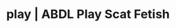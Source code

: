 ---
categories:
- Self-Pleasure
- Alt Romance
- Ethical Porn
- Gothic Erotica
- Interactive NSFW
image: /assets/images/1747714216101.jpg
layout: post
schema:
  description: Premium adult content featuring Scat Fetish, ABDL Play. High-quality
    visuals with erotic themes.
  keywords:
  - Mindful Kink
  - ABDL Play
  - Ethical Porn
  - Slow Burn
  - Latex Fetish
  - Gender-Fluid
  - Scat Fetish
  name: 1747714216101 | Scat Fetish ABDL Play
  type: VisualArtwork
seo:
  description: Featured content with exclusive ABDL Play, Scat Fetish. HD images available.
  keywords: ABDL Play, Scat Fetish
  og_image: /assets/images/1747714216101.jpg
  schema_type: VisualArtwork
tags:
- '#play'
- Scat Fetish
- ABDL Play
title: play | ABDL Play Scat Fetish
---